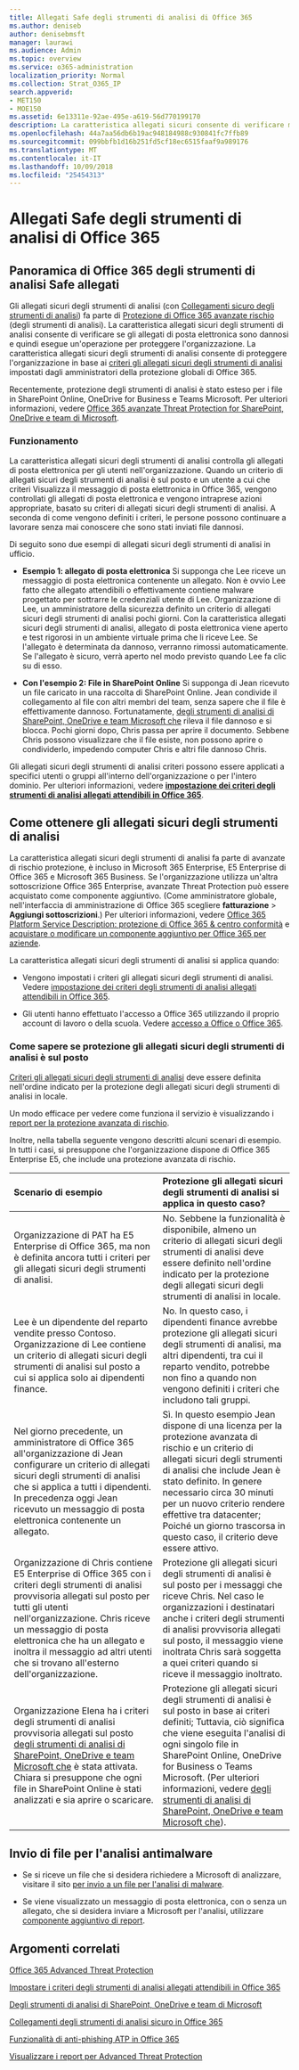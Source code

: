 ```yaml
---
title: Allegati Safe degli strumenti di analisi di Office 365
ms.author: deniseb
author: denisebmsft
manager: laurawi
ms.audience: Admin
ms.topic: overview
ms.service: o365-administration
localization_priority: Normal
ms.collection: Strat_O365_IP
search.appverid:
- MET150
- MOE150
ms.assetid: 6e13311e-92ae-495e-a619-56d770199170
description: La caratteristica allegati sicuri consente di verificare momento del clic allegati di posta elettronica. Utilizzare gli allegati sicuri per proteggere l'organizzazione da utenti malintenzionati file inviare o ricevere posta elettronica.
ms.openlocfilehash: 44a7aa56db6b19ac948184988c930841fc7ffb89
ms.sourcegitcommit: 099bbfb1d16b251fd5cf18ec6515faaf9a989176
ms.translationtype: MT
ms.contentlocale: it-IT
ms.lasthandoff: 10/09/2018
ms.locfileid: "25454313"
---
```

# <a name="office-365-atp-safe-attachments"></a>Allegati Safe degli strumenti di analisi di Office 365

## <a name="overview-of-office-365-atp-safe-attachments"></a>Panoramica di Office 365 degli strumenti di analisi Safe allegati

Gli allegati sicuri degli strumenti di analisi (con [Collegamenti sicuro degli strumenti di analisi](atp-safe-links.md)) fa parte di [Protezione di Office 365 avanzate rischio](office-365-atp.md) (degli strumenti di analisi). La caratteristica allegati sicuri degli strumenti di analisi consente di verificare se gli allegati di posta elettronica sono dannosi e quindi esegue un'operazione per proteggere l'organizzazione. La caratteristica allegati sicuri degli strumenti di analisi consente di proteggere l'organizzazione in base ai [criteri gli allegati sicuri degli strumenti di analisi](set-up-atp-safe-attachments-policies.md) impostati dagli amministratori della protezione globali di Office 365. 
  
Recentemente, protezione degli strumenti di analisi è stato esteso per i file in SharePoint Online, OneDrive for Business e Teams Microsoft. Per ulteriori informazioni, vedere [Office 365 avanzate Threat Protection for SharePoint, OneDrive e team di Microsoft](atp-for-spo-odb-and-teams.md).
       
### <a name="how-it-works"></a>Funzionamento

La caratteristica allegati sicuri degli strumenti di analisi controlla gli allegati di posta elettronica per gli utenti nell'organizzazione. Quando un criterio di allegati sicuri degli strumenti di analisi è sul posto e un utente a cui che criteri Visualizza il messaggio di posta elettronica in Office 365, vengono controllati gli allegati di posta elettronica e vengono intraprese azioni appropriate, basato su criteri di allegati sicuri degli strumenti di analisi. A seconda di come vengono definiti i criteri, le persone possono continuare a lavorare senza mai conoscere che sono stati inviati file dannosi.
  
Di seguito sono due esempi di allegati sicuri degli strumenti di analisi in ufficio.
  
- **Esempio 1: allegato di posta elettronica** Si supponga che Lee riceve un messaggio di posta elettronica contenente un allegato. Non è ovvio Lee fatto che allegato attendibili o effettivamente contiene malware progettato per sottrarre le credenziali utente di Lee. Organizzazione di Lee, un amministratore della sicurezza definito un criterio di allegati sicuri degli strumenti di analisi pochi giorni. Con la caratteristica allegati sicuri degli strumenti di analisi, allegato di posta elettronica viene aperto e test rigorosi in un ambiente virtuale prima che li riceve Lee. Se l'allegato è determinata da dannoso, verranno rimossi automaticamente. Se l'allegato è sicuro, verrà aperto nel modo previsto quando Lee fa clic su di esso. 
    
- **Con l'esempio 2: File in SharePoint Online** Si supponga di Jean ricevuto un file caricato in una raccolta di SharePoint Online. Jean condivide il collegamento al file con altri membri del team, senza sapere che il file è effettivamente dannoso. Fortunatamente, [degli strumenti di analisi di SharePoint, OneDrive e team Microsoft che](atp-for-spo-odb-and-teams.md) rileva il file dannoso e si blocca. Pochi giorni dopo, Chris passa per aprire il documento. Sebbene Chris possono visualizzare che il file esiste, non possono aprire o condividerlo, impedendo computer Chris e altri file dannoso Chris. 
    
Gli allegati sicuri degli strumenti di analisi criteri possono essere applicati a specifici utenti o gruppi all'interno dell'organizzazione o per l'intero dominio. Per ulteriori informazioni, vedere **[impostazione dei criteri degli strumenti di analisi allegati attendibili in Office 365](set-up-atp-safe-attachments-policies.md)**. 
  
## <a name="how-to-get-atp-safe-attachments"></a>Come ottenere gli allegati sicuri degli strumenti di analisi

La caratteristica allegati sicuri degli strumenti di analisi fa parte di avanzate di rischio protezione, è incluso in Microsoft 365 Enterprise, E5 Enterprise di Office 365 e Microsoft 365 Business. Se l'organizzazione utilizza un'altra sottoscrizione Office 365 Enterprise, avanzate Threat Protection può essere acquistato come componente aggiuntivo. (Come amministratore globale, nell'interfaccia di amministrazione di Office 365 scegliere **fatturazione** \> **Aggiungi sottoscrizioni**.) Per ulteriori informazioni, vedere [Office 365 Platform Service Description: protezione di Office 365 &amp; centro conformità](https://technet.microsoft.com/en-us/library/dn933793.aspx) e [acquistare o modificare un componente aggiuntivo per Office 365 per aziende](https://support.office.com/article/4e7b57d6-b93b-457d-aecd-0ea58bff07a6).
  
La caratteristica allegati sicuri degli strumenti di analisi si applica quando:
  
- Vengono impostati i criteri gli allegati sicuri degli strumenti di analisi. Vedere [impostazione dei criteri degli strumenti di analisi allegati attendibili in Office 365](set-up-atp-safe-attachments-policies.md).
    
- Gli utenti hanno effettuato l'accesso a Office 365 utilizzando il proprio account di lavoro o della scuola. Vedere [accesso a Office o Office 365](https://support.office.com/article/b9582171-fd1f-4284-9846-bdd72bb28426).
    
### <a name="how-to-know-if-atp-safe-attachments-protection-is-in-place"></a>Come sapere se protezione gli allegati sicuri degli strumenti di analisi è sul posto

 [Criteri gli allegati sicuri degli strumenti di analisi](set-up-atp-safe-attachments-policies.md) deve essere definita nell'ordine indicato per la protezione degli allegati sicuri degli strumenti di analisi in locale. 
  
Un modo efficace per vedere come funziona il servizio è visualizzando i [report per la protezione avanzata di rischio](view-reports-for-atp.md).
  
Inoltre, nella tabella seguente vengono descritti alcuni scenari di esempio. In tutti i casi, si presuppone che l'organizzazione dispone di Office 365 Enterprise E5, che include una protezione avanzata di rischio.
  
|**Scenario di esempio**|**Protezione gli allegati sicuri degli strumenti di analisi si applica in questo caso?**|
|:-----|:-----|
|Organizzazione di PAT ha E5 Enterprise di Office 365, ma non è definita ancora tutti i criteri per gli allegati sicuri degli strumenti di analisi.  <br/> |No. Sebbene la funzionalità è disponibile, almeno un criterio di allegati sicuri degli strumenti di analisi deve essere definito nell'ordine indicato per la protezione degli allegati sicuri degli strumenti di analisi in locale.  <br/> |
|Lee è un dipendente del reparto vendite presso Contoso. Organizzazione di Lee contiene un criterio di allegati sicuri degli strumenti di analisi sul posto a cui si applica solo ai dipendenti finance.  <br/> |No. In questo caso, i dipendenti finance avrebbe protezione gli allegati sicuri degli strumenti di analisi, ma altri dipendenti, tra cui il reparto vendito, potrebbe non fino a quando non vengono definiti i criteri che includono tali gruppi.  <br/> |
|Nel giorno precedente, un amministratore di Office 365 all'organizzazione di Jean configurare un criterio di allegati sicuri degli strumenti di analisi che si applica a tutti i dipendenti. In precedenza oggi Jean ricevuto un messaggio di posta elettronica contenente un allegato.  <br/> |Sì. In questo esempio Jean dispone di una licenza per la protezione avanzata di rischio e un criterio di allegati sicuri degli strumenti di analisi che include Jean è stato definito. In genere necessario circa 30 minuti per un nuovo criterio rendere effettive tra datacenter; Poiché un giorno trascorsa in questo caso, il criterio deve essere attivo.  <br/> |
|Organizzazione di Chris contiene E5 Enterprise di Office 365 con i criteri degli strumenti di analisi provvisoria allegati sul posto per tutti gli utenti nell'organizzazione. Chris riceve un messaggio di posta elettronica che ha un allegato e inoltra il messaggio ad altri utenti che si trovano all'esterno dell'organizzazione.  <br/> |Protezione gli allegati sicuri degli strumenti di analisi è sul posto per i messaggi che riceve Chris. Nel caso le organizzazioni i destinatari anche i criteri degli strumenti di analisi provvisoria allegati sul posto, il messaggio viene inoltrata Chris sarà soggetta a quei criteri quando si riceve il messaggio inoltrato.  <br/> |
|Organizzazione Elena ha i criteri degli strumenti di analisi provvisoria allegati sul posto [degli strumenti di analisi di SharePoint, OneDrive e team Microsoft che](atp-for-spo-odb-and-teams.md) è stata attivata. Chiara si presuppone che ogni file in SharePoint Online è stati analizzati e sia aprire o scaricare.<br/> |Protezione gli allegati sicuri degli strumenti di analisi è sul posto in base ai criteri definiti; Tuttavia, ciò significa che viene eseguita l'analisi di ogni singolo file in SharePoint Online, OneDrive for Business o Teams Microsoft. (Per ulteriori informazioni, vedere [degli strumenti di analisi di SharePoint, OneDrive e team Microsoft che](atp-for-spo-odb-and-teams.md)).<br/> |
   
## <a name="submitting-files-for-malware-analysis"></a>Invio di file per l'analisi antimalware

- Se si riceve un file che si desidera richiedere a Microsoft di analizzare, visitare il sito [per invio a un file per l'analisi di malware](https://aka.ms/wdsi/submit).

- Se viene visualizzato un messaggio di posta elettronica, con o senza un allegato, che si desidera inviare a Microsoft per l'analisi, utilizzare [componente aggiuntivo di report](enable-the-report-message-add-in.md).
  
## <a name="related-topics"></a>Argomenti correlati

[Office 365 Advanced Threat Protection](office-365-atp.md)
  
[Impostare i criteri degli strumenti di analisi allegati attendibili in Office 365](set-up-atp-safe-attachments-policies.md)
  
[Degli strumenti di analisi di SharePoint, OneDrive e team di Microsoft](atp-for-spo-odb-and-teams.md)
  
[Collegamenti degli strumenti di analisi sicuro in Office 365](atp-safe-links.md)
  
[Funzionalità di anti-phishing ATP in Office 365](atp-anti-phishing.md)
  
[Visualizzare i report per Advanced Threat Protection](view-reports-for-atp.md)
  

